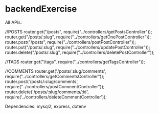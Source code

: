 ﻿# backendExercise

All APIs:

//POSTS
router.get("/posts", require("../controllers/getPostsController"));
router.get("/posts/:slug", require("../controllers/getOnePostController"));
router.post("/posts", require("../controllers/postPostController"));
router.put("/posts/:slug", require("../controllers/updatePostController"));
router.delete("/posts/:slug", require("../controllers/deletePostController"));

//TAGS
router.get("/tags", require("../controllers/getTagsController"));

//COMMENTS
router.get('/posts/:slug/comments', require("../controllers/getCommentsController"));
router.post('/posts/:slug/comments', require("../controllers/postCommentController"));
router.delete('/posts/:slug/comments/:id', require('../controllers/deleteCommentController'));

Dependencies:
mysql2, express, dotenv
